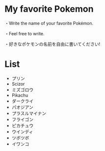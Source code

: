 # My favorite Pokemon
・Write the name of your favorite Pokémon.

・Feel free to write.

・好きなポケモンの名前を自由に書いてください!

# List
- プリン
- Scizor
- ミズゴロウ
- Pikachu
- ダークライ
- パオジアン
- プラスルマイナン
- フライゴン
- ピカチュウ
- ウインディ
- ツボツボ
- イワンコ
